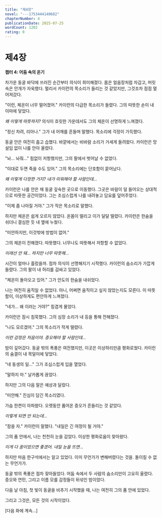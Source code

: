 ```yaml
---
title: "제4장"
novel: "---1753444140682"
chapterNumber: 4
publicationDate: 2025-07-25
wordCount: 1202
rating: 0
---
```


# 제4장

**챕터 4: 어둠 속의 온기**

차가운 동굴 바닥에 쓰러진 순간부터 의식이 희미해졌다. 몸은 얼음장처럼 차갑고, 머릿속은 안개가 자욱했다. 멀리서 카이런의 목소리가 들리는 것 같았지만, 그것조차 점점 멀어져갔다.

"이런, 체온이 너무 떨어졌어." 
카이런의 다급한 목소리가 들렸다. 그의 따뜻한 손이 내 이마에 닿았다.

*왜 이렇게 따뜻하지?* 
의식이 흐릿한 가운데서도 그의 체온이 선명하게 느껴졌다.

"정신 차려, 리아나." 
그가 내 어깨를 흔들며 말했다. 목소리에 걱정이 가득했다.

동굴 안은 여전히 춥고 습했다. 바깥에서는 비바람 소리가 거세게 들려왔다. 카이런은 망설임 없이 나를 안아 올렸다.

"놔... 놔줘..." 
힘없이 저항했지만, 그의 팔에서 벗어날 수 없었다.

"이대로 두면 죽을 수도 있어." 
그의 목소리에는 단호함이 묻어났다.

*왜 이렇게 다정한 거지? 내가 미워해야 할 사람인데...*

카이런은 나를 안은 채 동굴 깊숙한 곳으로 이동했다. 그곳은 바람이 덜 들어오는 상대적으로 따뜻한 공간이었다. 그는 조심스럽게 나를 내려놓고 담요를 덮어주었다.

"이제 좀 나아질 거야." 
그가 작은 목소리로 말했다.

하지만 체온은 쉽게 오르지 않았다. 온몸이 떨리고 이가 달달 떨렸다. 카이런은 한숨을 쉬더니 결심한 듯 내 옆에 누웠다.

"미안하지만, 이것밖에 방법이 없어."

그의 체온이 전해졌다. 따뜻했다. 너무나도 따뜻해서 저항할 수 없었다. 

*이래선 안 돼... 하지만 너무 따뜻해...*

시간이 얼마나 흘렀을까. 점차 의식이 선명해지기 시작했다. 카이런의 숨소리가 가깝게 들렸다. 그의 팔이 내 허리를 감싸고 있었다.

"체온이 돌아오고 있어." 
그가 안도의 한숨을 내쉬었다.

나는 여전히 움직일 수 없었다. 아니, 어쩌면 움직이고 싶지 않았는지도 모른다. 이 따뜻함이, 이상하게도 편안하게 느껴졌다.

"네가... 왜 이러는 거야?" 
힘겹게 물었다.

카이런은 잠시 침묵했다. 그의 심장 소리가 내 등을 통해 전해졌다.

"나도 모르겠어." 
그의 목소리가 작게 떨렸다.

*이런 감정은 처음이야. 증오해야 할 사람인데...*

밤이 깊어갔다. 동굴 밖의 폭풍은 여전했지만, 이곳은 이상하리만큼 평화로웠다. 카이런의 숨결이 내 목덜미에 닿았다.

"네 동생의 일..." 
그가 조심스럽게 입을 열었다.

"말하지 마." 
날카롭게 끊었다.

하지만 그의 다음 말은 예상과 달랐다.

"미안해." 
진심이 담긴 목소리였다.

가슴 한켠이 아파왔다. 오랫동안 품어온 증오가 흔들리는 것 같았다. 

*이렇게 되면 안 되는데...*

"잠을 자." 
카이런이 말했다. "내일은 긴 여정이 될 거야."

그의 품 안에서, 나는 천천히 눈을 감았다. 이상한 평화로움이 찾아왔다. 

*이게 다 꿈이었으면 좋겠어. 내일 눈을 뜨면...*

하지만 마음 한구석에서는 알고 있었다. 이미 무언가가 변해버렸다는 것을. 돌이킬 수 없는 무언가가.

동굴 밖의 폭풍은 점차 잦아들었다. 어둠 속에서 두 사람의 숨소리만이 고요히 울렸다. 증오와 연민, 그리고 이름 모를 감정들이 뒤섞인 밤이었다.

다음 날 아침, 첫 빛이 동굴을 비추기 시작했을 때, 나는 여전히 그의 품 안에 있었다. 

그리고 그것은, 모든 것의 시작이었다.

[다음 화에 계속...]